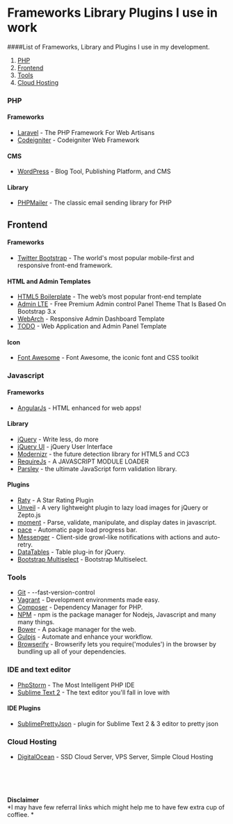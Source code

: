 # Frameworks Library Plugins I use in work
####List of Frameworks, Library and Plugins I use in my development.

1. [PHP](#php)
2. [Frontend](#frontend)
3. [Tools](#tools)
4. [Cloud Hosting](#cloud-hosting)

### PHP
#### Frameworks
- [Laravel](http://www.laravel.com) - The PHP Framework For Web Artisans
- [Codeigniter](http://www.codeigniter.com) - Codeigniter Web Framework

#### CMS
- [WordPress](https://wordpress.org) - Blog Tool, Publishing Platform, and CMS

#### Library
- [PHPMailer](https://github.com/PHPMailer/PHPMailer) - The classic email sending library for PHP


## Frontend
####  Frameworks
- [Twitter Bootstrap](http://getbootstrap.com) - The world's most popular mobile-first and responsive front-end framework.<br/>

#### HTML and Admin Templates
- [HTML5 Boilerplate](https://github.com/h5bp/html5-boilerplate) - The web’s most popular front-end template<br/>
- [Admin LTE](https://github.com/almasaeed2010/AdminLTE) - Free Premium Admin control Panel Theme That Is Based On Bootstrap 3.x<br/>
- [WebArch](http://themeforest.net/item/webarch-responsive-admin-dashboard-template/6157416) - Responsive Admin Dashboard Template<br/>
- [TODO](http://themeforest.net/item/todo-web-application-and-admin-panel-template/5458827) - Web Application and Admin Panel Template<br/>

#### Icon
- [Font Awesome](http://fortawesome.github.io/Font-Awesome/) - Font Awesome, the iconic font and CSS toolkit<br/>

### Javascript
#### Frameworks
* [AngularJs](http://angularjs.org) - HTML enhanced for web apps!<br/>

#### Library
* [jQuery](http://jquery.com) - Write less, do more<br/>
* [jQuery UI](http://jqueryui.com) - jQuery User Interface<br/>
* [Modernizr](http://modernizr.com) - the future detection library for HTML5 and CC3
* [RequireJs](http://requirejs.org) - A JAVASCRIPT MODULE LOADER
* [Parsley](http://parsleyjs.org) - the ultimate JavaScript form validation library.

#### Plugins
* [Raty](https://github.com/wbotelhos/raty) - A Star Rating Plugin
* [Unveil](http://luis-almeida.github.io/unveil/) - A very lightweight plugin to lazy load images for jQuery or Zepto.js
* [moment](http://momentjs.com) - Parse, validate, manipulate, and display dates in javascript.
* [pace](http://github.hubspot.com/pace/docs/welcome/) - Automatic page load progress bar.
* [Messenger](http://github.hubspot.com/messenger/) - Client-side growl-like notifications with actions and auto-retry.
* [DataTables](http://www.datatables.net) - Table plug-in for jQuery.
* [Bootstrap Multiselect](http://davidstutz.github.io/bootstrap-multiselect/) - Bootstrap Multiselect.


### Tools
- [Git](http://git-scm.com) - --fast-version-control
- [Vagrant](https://www.vagrantup.com) - Development environments made easy.
- [Composer](https://getcomposer.org) - Dependency Manager for PHP.
- [NPM](https://www.npmjs.com) - npm is the package manager for Nodejs, Javascript and many many things.
- [Bower](http://bower.io) - A package manager for the web.
- [Gulpjs](http://gulpjs.com) - Automate and enhance your workflow.
- [Browserify](http://browserify.org) - Browserify lets you require('modules') in the browser by bundling up all of your dependencies.

### IDE and text editor
- [PhpStorm](https://www.jetbrains.com/phpstorm/) - The Most Intelligent PHP IDE
- [Sublime Text 2](http://www.sublimetext.com) - The text editor you'll fall in love with

#### IDE Plugins
- [SublimePrettyJson](https://github.com/dzhibas/SublimePrettyJson) - plugin for Sublime Text 2 & 3 editor to pretty json


### Cloud Hosting
- [DigitalOcean](https://www.digitalocean.com/?refcode=222128d61c99) - SSD Cloud Server, VPS Server, Simple Cloud Hosting



<br/><br/><br/><br/>
**Disclaimer**<br/>
*I may have few referral links which might help me to have few extra cup of coffiee. *